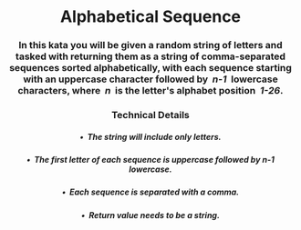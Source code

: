 <div align = 'center'>

# Alphabetical Sequence

</div>

<div align = 'center'>

<h3>In this kata you will be given a random string of letters and tasked with returning them as a string of comma-separated sequences sorted alphabetically, with each sequence starting with an uppercase character followed by &nbsp;<em>n-1</em>&nbsp; lowercase characters, where &nbsp;<em>n</em>&nbsp; is the letter's alphabet position &nbsp;<em>1-26</em>.</h3>

<h3>Technical Details</h3>
<h5>•&nbsp;&nbsp;The string will include only letters.</h5>
<h5>•&nbsp;&nbsp;The first letter of each sequence is uppercase followed by <em>n-1</em> lowercase.</h5>
<h5>•&nbsp;&nbsp;Each sequence is separated with a comma.</h5>
<h5>•&nbsp;&nbsp;Return value needs to be a string.</h5>

</div>
